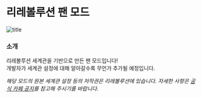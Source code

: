 리레볼루션 팬 모드
=
![title](https://github.com/user-attachments/assets/8e281418-62b6-446d-a83f-dbbd7d5d4584)

### 소개
리레볼루션 세계관을 기반으로 만든 팬 모드입니다!  
개발자가 세계관 설정에 대해 알아갈수록 무언가 추가될 예정입니다.

*해당 모드의 원본 세계관 설정 등의 저작권은 리레볼루션에 있습니다. 자세한 사항은 [공식 카페 공지](https://cafe.naver.com/f-e/cafes/31068526/articles/77073?boardtype=L&menuid=3&referrerAllArticles=false)를 참고해 주시기를 바랍니다.*
